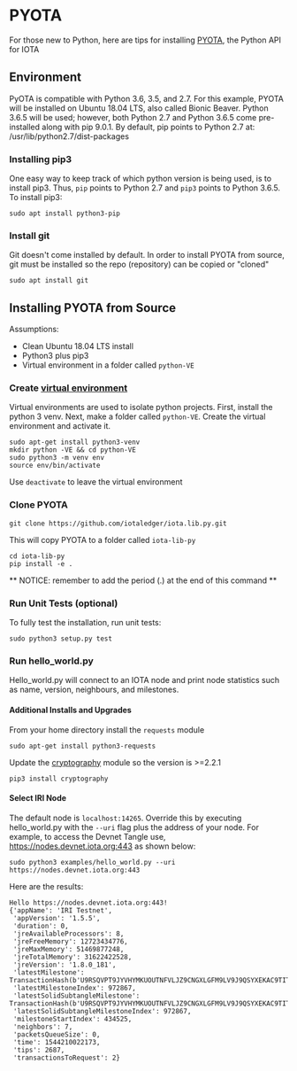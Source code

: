 # PYOTA

For those new to Python, here are tips for installing [PYOTA](https://github.com/iotaledger/iota.lib.py), the Python API for IOTA

## Environment

PyOTA is compatible with Python 3.6, 3.5, and 2.7.  For this example, PYOTA will be installed on Ubuntu 18.04 LTS, also called Bionic Beaver.  Python 3.6.5 will be used; however, both Python 2.7 and Python 3.6.5 come pre-installed along with pip 9.0.1.  By default, pip points to Python 2.7 at: /usr/lib/python2.7/dist-packages

### Installing pip3 ###

One easy way to keep track of which python version is being used, is to install pip3.  Thus, ```pip``` points to Python 2.7 and ```pip3``` points to Python 3.6.5.  To install pip3:

```sudo apt install python3-pip ```

### Install git ###

Git doesn't come installed by default.  In order to install PYOTA from source, git must be installed so the repo (repository) can be copied or "cloned"

```sudo apt install git```


## Installing PYOTA from Source ##

Assumptions:
- Clean Ubuntu 18.04 LTS install
- Python3 plus pip3
- Virtual environment in a folder called ```python-VE```

### Create [virtual environment](https://realpython.com/python-virtual-environments-a-primer/) ###

Virtual environments are used to isolate python projects.  First, install the python 3 venv.  Next, make a folder called ```python-VE```.  Create the virtual environment and activate it. 

```
sudo apt-get install python3-venv
mkdir python -VE && cd python-VE
sudo python3 -m venv env
source env/bin/activate			
```

Use ```deactivate``` to leave the virtual environment

### Clone PYOTA ###

```git clone https://github.com/iotaledger/iota.lib.py.git```

This will copy PYOTA to a folder called ```iota-lib-py```

```
cd iota-lib-py
pip install -e .
```

** NOTICE:  remember to add the period (.) at the end of this command **

### Run Unit Tests (optional) ###

To fully test the installation, run unit tests:

``` sudo python3 setup.py test ```


### Run hello_world.py ###

Hello_world.py will connect to an IOTA node and print node statistics such as name, version, neighbours, and milestones.  

#### Additional Installs and Upgrades ####

From your home directory install the ```requests``` module

```sudo apt-get install python3-requests```

Update the [cryptography](https://cryptography.io/en/latest/installation/) module so the version is >=2.2.1

```pip3 install cryptography```

#### Select IRI Node ####

The default node is ```localhost:14265```.  Override this by executing hello_world.py with the ```--uri``` flag plus the address of your node.  For example, to access the Devnet Tangle use, https://nodes.devnet.iota.org:443 as shown below:

```sudo python3 examples/hello_world.py --uri https://nodes.devnet.iota.org:443```

Here are the results:

```
Hello https://nodes.devnet.iota.org:443!
{'appName': 'IRI Testnet',
 'appVersion': '1.5.5',
 'duration': 0,
 'jreAvailableProcessors': 8,
 'jreFreeMemory': 12723434776,
 'jreMaxMemory': 51469877248,
 'jreTotalMemory': 31622422528,
 'jreVersion': '1.8.0_181',
 'latestMilestone': TransactionHash(b'U9RSQVPT9JYVHYMKUOUTNFVLJZ9CNGXLGFM9LV9J9QSYXEKAC9TITOTKEEZIALCSUKFYHUKVJFRXKH999'),
 'latestMilestoneIndex': 972867,
 'latestSolidSubtangleMilestone': TransactionHash(b'U9RSQVPT9JYVHYMKUOUTNFVLJZ9CNGXLGFM9LV9J9QSYXEKAC9TITOTKEEZIALCSUKFYHUKVJFRXKH999'),
 'latestSolidSubtangleMilestoneIndex': 972867,
 'milestoneStartIndex': 434525,
 'neighbors': 7,
 'packetsQueueSize': 0,
 'time': 1544210022173,
 'tips': 2687,
 'transactionsToRequest': 2}
 ```
